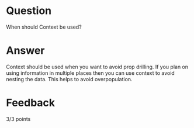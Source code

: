 # Question

When should Context be used? 

# Answer
Context should be used when you want to avoid prop drilling. If you plan on using information in multiple places then you can use context to avoid nesting the data. This helps to avoid overpopulation.



# Feedback

3/3 points